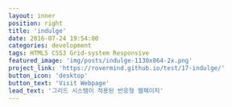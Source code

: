 ```yaml
---
layout: inner
position: right
title: 'indulge'
date: 2016-07-24 19:54:00
categories: development
tags: HTML5 CSS3 Grid-system Responsive
featured_image: 'img/posts/indulge-1130x864-2x.png'
project_link: 'https://rovermind.github.io/test/17-indulge/'
button_icon: 'desktop'
button_text: 'Visit Webpage'
lead_text: '그리드 시스템이 적용된 반응형 웹페이지'
---
```

